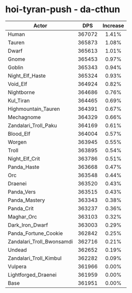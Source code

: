 # hoi-tyran-push - da-cthun
| Actor | DPS | Increase |
|---|:---:|:---:|
|Human|367072|1.41%|
|Tauren|365873|1.08%|
|Dwarf|365613|1.01%|
|Gnome|365453|0.97%|
|Goblin|365343|0.94%|
|Night_Elf_Haste|365324|0.93%|
|Void_Elf|364924|0.82%|
|Nightborne|364686|0.76%|
|Kul_Tiran|364465|0.69%|
|Highmountain_Tauren|364391|0.67%|
|Mechagnome|364329|0.66%|
|Zandalari_Troll_Paku|364169|0.61%|
|Blood_Elf|364004|0.57%|
|Worgen|363945|0.55%|
|Troll|363895|0.54%|
|Night_Elf_Crit|363786|0.51%|
|Panda_Haste|363668|0.47%|
|Orc|363548|0.44%|
|Draenei|363520|0.43%|
|Panda_Vers|363515|0.43%|
|Panda_Mastery|363343|0.38%|
|Panda_Crit|363237|0.36%|
|Maghar_Orc|363103|0.32%|
|Dark_Iron_Dwarf|363003|0.29%|
|Panda_Fortune_Cookie|362842|0.25%|
|Zandalari_Troll_Bwonsamdi|362716|0.21%|
|Undead|362652|0.19%|
|Zandalari_Troll_Kimbul|362282|0.09%|
|Vulpera|361966|0.00%|
|Lightforged_Draenei|361959|0.00%|
|Base|361951|0.00%|
